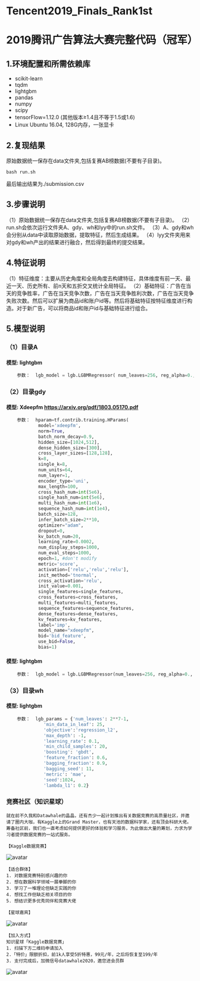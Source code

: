 # Tencent2019_Finals_Rank1st
# 2019腾讯广告算法大赛完整代码（冠军）

## 1.环境配置和所需依赖库
- scikit-learn
- tqdm
- lightgbm
- pandas
- numpy
- scipy
- tensorFlow=1.12.0 (其他版本≥1.4且不等于1.5或1.6)
- Linux Ubuntu 16.04, 128G内存，一张显卡

## 2.复现结果
原始数据统一保存在data文件夹,包括复赛AB榜数据(不要有子目录)。
``` shell
bash run.sh
```
最后输出结果为./submission.csv

## 3.步骤说明
（1）原始数据统一保存在data文件夹,包括复赛AB榜数据(不要有子目录)。
（2）run.sh会依次运行文件夹A、gdy、wh和lyy中的run.sh文件。
（3）A、gdy和wh会分别从data中读取原始数据，提取特征，然后生成结果。
（4）lyy文件夹用来对gdy和wh产出的结果进行融合，然后得到最终的提交结果。


## 4.特征说明
（1）特征维度：主要从历史角度和全局角度去构建特征，具体维度有前一天、最近一天、历史所有、前n天和五折交叉统计全局特征。
（2）基础特征：广告在当天的竞争胜率，广告在当天竞争次数，广告在当天竞争胜利次数，广告在当天竞争失败次数。然后可以扩展为商品id和账户id等。然后将基础特征按特征维度进行构造。对于新广告，可以将商品id和账户id与基础特征进行组合。


## 5.模型说明
### （1）目录A
#### 模型: lightgbm
```python
    参数：  lgb_model = lgb.LGBMRegressor( num_leaves=256, reg_alpha=0., reg_lambda=0.01, objective='mae', metric=False,max_depth=-1, learning_rate=0.03,min_child_samples=25,  n_estimators=1000, subsample=0.7, colsample_bytree=0.45)
```
### （2）目录gdy 
#### 模型: Xdeepfm https://arxiv.org/pdf/1803.05170.pdf
```python
    参数：  hparam=tf.contrib.training.HParams(
            model='xdeepfm',
            norm=True,
            batch_norm_decay=0.9,
            hidden_size=[1024,512],
            dense_hidden_size=[300],
            cross_layer_sizes=[128,128],
            k=8,
            single_k=8,
            num_units=64,
            num_layer=1,
            encoder_type='uni',
            max_length=100,
            cross_hash_num=int(5e6),
            single_hash_num=int(5e6),
            multi_hash_num=int(1e6),
            sequence_hash_num=int(1e4),
            batch_size=128,
            infer_batch_size=2**10,
            optimizer="adam",
            dropout=0,
            kv_batch_num=20,
            learning_rate=0.0002,
            num_display_steps=1000,
            num_eval_steps=1000,
            epoch=1, #don't modify
            metric='score',
            activation=['relu','relu','relu'],
            init_method='tnormal',
            cross_activation='relu',
            init_value=0.001,
            single_features=single_features,
            cross_features=cross_features,
            multi_features=multi_features,
            sequence_features=sequence_features,
            dense_features=dense_features,
            kv_features=kv_features,
            label='imp',
            model_name="xdeepfm",
            bid='bid_feature',
            use_bid=False,
            bias=1)
```
#### 模型: lightgbm
```python
    参数：  lgb_model = lgb.LGBMRegressor(num_leaves=256, reg_alpha=0., reg_lambda=0.01,objective='mae',metric=False,max_depth=-1, learning_rate=0.03,min_child_samples=25, n_estimators=1200, subsample=0.7, colsample_bytree=0.45)
```
### （3）目录wh
#### 模型: lightgbm
```python
    参数：  lgb_params = {'num_leaves': 2**7-1,
              'min_data_in_leaf': 25, 
              'objective':'regression_l2',
              'max_depth': -1,
              'learning_rate': 0.1,
              'min_child_samples': 20,
              'boosting': 'gbdt',
              'feature_fraction': 0.6,
              'bagging_fraction': 0.9,
              'bagging_seed': 11,
              'metric': 'mae',
              'seed':1024,
              'lambda_l1': 0.2}
```

### 竞赛社区（知识星球）
```
就在前不久我和Datawhale的晶晶，还有杰少一起计划推出有关数据竞赛的高质量社区，并邀请了圈内大咖，有Kaggle上的Grand Master，也有天池的数据科学家，还有顶会科研大佬。筹备社区前，我们也一直考虑如何提供更好的体验和学习服务，为此做出大量的筹划，力求为学习者提供数据竞赛的一站式服务。

【Kaggle数据竞赛】
```
![avatar](picture/Mind_Mapping.jpg)
```
【适合群体】
1. 对数据竞赛特别感兴趣的你
2. 想在数据科学领域一展拳脚的你
3. 学习了一堆理论但缺乏实践的你
4. 想找工作但缺乏相关项目的你
5. 想结识更多优秀同伴和竞赛大佬

【星球嘉宾】
```
![avatar](picture/guest.jpg)
```
【加入方式】
知识星球「Kaggle数据竞赛」
1. 扫描下方二维码申请加入
2.「特价」限额折扣，前1k人享受5折特惠，99元/年，之后将恢复至199/年
3. 支付完成后，加微信号datawhale2020，邀您进会员群
```
![avatar](picture/Kaggle_Datawhale.jpg)
